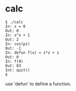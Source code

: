 # calc
    $ ./calc
    In: x = 0
    Out: 0
    In: x^x + 1
    Out: 2
    In: cos(pi)
    Out: -1
    In: defun f(x) = z*z + z
    Out: 0
    In: f(9)
    Out: 83
    Int: quit()
    $


use 'defun' to define a function.


